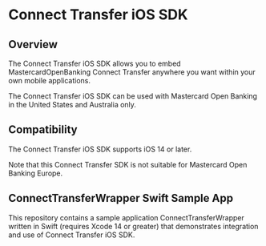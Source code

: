 # Connect Transfer iOS SDK

## Overview

The Connect Transfer iOS SDK allows you to embed MastercardOpenBanking Connect Transfer anywhere you want within your own mobile applications.

The Connect Transfer iOS SDK can be used with Mastercard Open Banking in the United States and Australia only.

## Compatibility

The Connect Transfer iOS SDK supports iOS 14 or later.

Note that this Connect Transfer SDK is not suitable for Mastercard Open Banking Europe. 

## ConnectTransferWrapper Swift Sample App

This repository contains a sample application ConnectTransferWrapper written in Swift (requires Xcode 14 or greater) that demonstrates integration and use of Connect Transfer iOS SDK.






